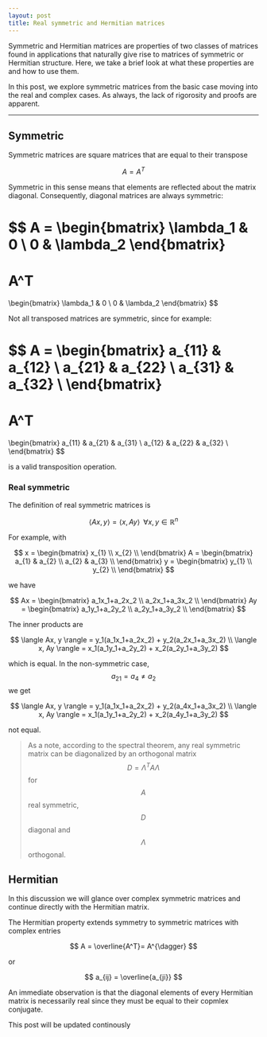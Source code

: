 ```yaml
---
layout: post
title: Real symmetric and Hermitian matrices 
---
```


Symmetric and Hermitian matrices are properties of two classes of matrices 
found in applications that naturally give rise to matrices of symmetric or 
Hermitian structure. Here, we take a brief look at what these properties 
are and how to use them.

In this post, we explore symmetric matrices from the basic case moving 
into the real and complex cases. As always, the lack of rigorosity and 
proofs are apparent.

---




## Symmetric

Symmetric matrices are square matrices that are equal to their transpose

$$ A = A^{T} $$

Symmetric in this sense means that elements are reflected about the matrix 
diagonal. Consequently, diagonal matrices are always symmetric:

$$ 
A = 
\begin{bmatrix}
    \lambda_1 & 0 \\
    0 & \lambda_2
\end{bmatrix}
=
A^T
=
\begin{bmatrix}
    \lambda_1 & 0 \\
    0 & \lambda_2
\end{bmatrix}
$$

Not all transposed matrices are symmetric, since for example:

$$ 
A = 
\begin{bmatrix}
    a_{11} & a_{12} \\
    a_{21} & a_{22} \\
    a_{31} & a_{32} \\
\end{bmatrix}
=
A^T
=
\begin{bmatrix}
    a_{11} & a_{21} & a_{31} \\ 
    a_{12} & a_{22} & a_{32} \\
\end{bmatrix}
$$

is a valid transposition operation.

### Real symmetric 

The definition of real symmetric matrices is

$$
\langle Ax, y \rangle = \langle x, Ay \rangle \;\; \forall x,y \in \mathbb{R}^n
$$

For example, with

$$ 
x = 
\begin{bmatrix}
     x_{1} \\
     x_{2} \\
\end{bmatrix}
A = 
\begin{bmatrix}
    a_{1} & a_{2} \\
    a_{2} & a_{3} \\
\end{bmatrix}
y =
\begin{bmatrix}
     y_{1} \\
     y_{2} \\
\end{bmatrix}
$$

we have

$$ 
Ax = 
\begin{bmatrix}
     a_1x_1+a_2x_2 \\
     a_2x_1+a_3x_2 \\
\end{bmatrix}
Ay = 
\begin{bmatrix}
     a_1y_1+a_2y_2 \\
     a_2y_1+a_3y_2 \\
\end{bmatrix}
$$

The inner products are 

$$
    \langle Ax, y \rangle = y_1(a_1x_1+a_2x_2) + y_2(a_2x_1+a_3x_2) \\
    \langle x, Ay \rangle = x_1(a_1y_1+a_2y_2) + x_2(a_2y_1+a_3y_2) 
$$

which is equal. In the non-symmetric case, $$ a_{21} = a_4 \neq a_2 $$ we get

$$
    \langle Ax, y \rangle = y_1(a_1x_1+a_2x_2) + y_2(a_4x_1+a_3x_2) \\
    \langle x, Ay \rangle = x_1(a_1y_1+a_2y_2) + x_2(a_4y_1+a_3y_2) 
$$

not equal.

> As a note, according to the spectral theorem, any real symmetric matrix can be diagonalized by an orthogonal matrix $$ D = \Lambda^T A \Lambda $$ for $$A$$ real symmetric, $$D$$ diagonal and $$\Lambda$$ orthogonal.

## Hermitian

In this discussion we will glance over complex symmetric matrices and continue directly 
with the Hermitian matrix.

The Hermitian property extends symmetry to symmetric matrices with complex entries

$$ 
    A = \overline{A^T}= A^{\dagger}
$$

or 

$$ 
    a_{ij} = \overline{a_{ji}}
$$

An immediate observation is that the diagonal elements of every Hermitian matrix is 
necessarily real since they must be equal to their copmlex conjugate. 

<div class="message">
This post will be updated continously
</div>



